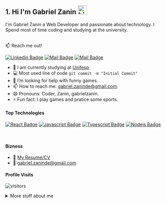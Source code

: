 ## 1. Hi I'm Gabriel Zanin <img src="https://user-images.githubusercontent.com/1303154/88677602-1635ba80-d120-11ea-84d8-d263ba5fc3c0.gif" height="28px" alt="hi">

I'm Gabriel Zanin a Web Developer and passionate about technology. I Spend most of time coding and studying at the university.
<br />
<br />

:mailbox: Reach me out!

 [![Linkedin Badge](https://img.shields.io/badge/-Zanin-0e76a8?style=flat&labelColor=0e76a8&logo=linkedin&logoColor=white)](https://www.linkedin.com/in/gabriel-zanin-ab802a206/) [![Mail Badge](https://img.shields.io/badge/-@gabrielzanin-3b5998?style=flat&labelColor=3b5998&logo=facebook&logoColor=white)](https://www.facebook.com/gabriel.zanin.7927) [![Mail Badge](https://img.shields.io/badge/-gabrielzanin-c0392b?style=flat&labelColor=c0392b&logo=gmail&logoColor=white)](mailto:gabriel.zaninde@gmail.com)

<!-- TODO: Add last video link -->

- 🔭 I am currently studying at [Unifesp](https://www.unifesp.br/)
- :computer: Most used line of code `git commit -m "Initial Commit"`
- 🤔 I’m looking for help with funny games.
- 📫 How to reach me: gabriel.zaninde@gmail.com.
- 😄 Pronouns: Coder, Zanin, gabrielzanin.
- ⚡ Fun fact: I play games and pratice some sports.

####  Top Technologies
[![React Badge](https://img.shields.io/badge/-React-61DBFB?style=for-the-badge&labelColor=black&logo=react&logoColor=61DBFB)](https://github.com/ZaninDe/SimpleThingsWithReact) [![Javascript Badge](https://img.shields.io/badge/-Javascript-F0DB4F?style=for-the-badge&labelColor=black&logo=javascript&logoColor=F0DB4F)](https://github.com/ZaninDe/Discover) [![Typescript Badge](https://img.shields.io/badge/-Typescript-007acc?style=for-the-badge&labelColor=black&logo=typescript&logoColor=007acc)](https://github.com/ZaninDe/routerTemplate) [![Nodejs Badge](https://img.shields.io/badge/-Nodejs-3C873A?style=for-the-badge&labelColor=black&logo=node.js&logoColor=3C873A)](https://github.com/ZaninDe/backend)
<!-- TODO: Make technologies links takes you to repositories -->


<br />

####  Bizness
- :paperclip: [My Resume/CV](#)
- :email: gabriel.zaninde@gmail.com


####  Profile Visits 

![visitors](https://visitor-badge.glitch.me/badge?page_id=ZaninDe.ZaninDe)

<details>
<summary>
  More stuff about me
</summary>

<br >

I love to learn and then to teach, any knowledge here is welcome!



<!--START_SECTION:waka-->

<!--END_SECTION:waka-->

#### 1.1.5. Github Stats

![Zanin's github stats](https://github-readme-stats.vercel.app/api?username=ZaninDe&count_private=true&theme=tokyonight&hide=contribs,prs)

</details>
